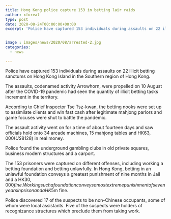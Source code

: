 ```yaml
---
title: Hong Kong police capture 153 in betting lair raids
author: xforeal 
type: post
date: 2020-08-24T00:00:00+00:00
excerpt: 'Police have captured 153 individuals during assaults on 22 illicit betting sanctums on Hong Kong Island in the Southern region of Hong Kong '


image : images/news/2020/08/arrested-2.jpg
categories:
  - news

---
```

Police have captured 153 individuals during assaults on 22 illicit betting sanctums on Hong Kong Island in the Southern region of Hong Kong. 

The assaults, codenamed activity Arrowhorn, were propelled on 10 August after the COVID-19 pandemic had seen the quantity of illicit betting tasks increment in the territory. 

According to Chief Inspector Tse Tsz-kwan, the betting nooks were set up to assimilate clients and win fast cash after legitimate mahjong parlors and game focuses were shut to battle the pandemic. 

The assault activity went on for a time of about fourteen days and saw officials hold onto 34 arcade machines, 15 mahjong tables and HK$63,000 (US$8128) in real money. 

Police found the underground gambling clubs in old private squares, business modern structures and a carport. 

The 153 prisoners were captured on different offenses, including working a betting foundation and betting unlawfully. In Hong Kong, betting in an unlawful foundation conveys a greatest punishment of nine months in Jail and a HK$30,000 fine. Working such a foundation conveys a most extreme punishment of seven years in prison and a HK$5m fine. 

Police discovered 17 of the suspects to be non-Chinese occupants, some of whom were local assistants. Five of the suspects were holders of recognizance structures which preclude them from taking work.